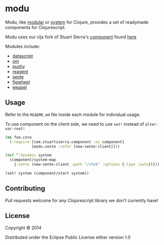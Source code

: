 # modu

Modu, like [modular](https://github.com/juxt/modular) or [system](https://github.com/danielsz/system) for Clojure, provides a set of readymade components for Clojurescript.

Modu uses our cljx fork of Stuart Sierra's [component](https://github.com/stuartsierra/component) found [here](https://github.com/kibu-australia/component)

Modules include:

* [datascript](https://github.com/kibu-australia/modu/tree/master/modules/datascript)
* [om](https://github.com/kibu-australia/modu/tree/master/modules/om)
* [pushy](https://github.com/kibu-australia/modu/tree/master/modules/pushy)
* [reagent](https://github.com/kibu-australia/modu/tree/master/modules/reagent)
* [sente](https://github.com/kibu-australia/modu/tree/master/modules/sente)
* [figwheel](https://github.com/kibu-australia/modu/tree/master/modules/figwheel)
* [weasel](https://github.com/kibu-australia/modu/tree/master/modules/weasel)

## Usage

Refer to the `README.md` file inside each module for individual usage.


To use component on the client side, we need to use `set!` instead of `alter-var-root!`

```clojure
(ns foo.core
  (:require [com.stuartsierra.component :as component]
            [modu.sente :refer [new-sente-client]]))

(def ^:dynamic system
  (component/system-map 
    {:sente (new-sente-client :path "/chsk" :options {:type :auto})}))

(set! system (component/start system)) 
```

## Contributing 

Pull requests welcome for any Clojurescript library we don't currently have!

## License

Copyright © 2014

Distributed under the Eclipse Public License either version 1.0
